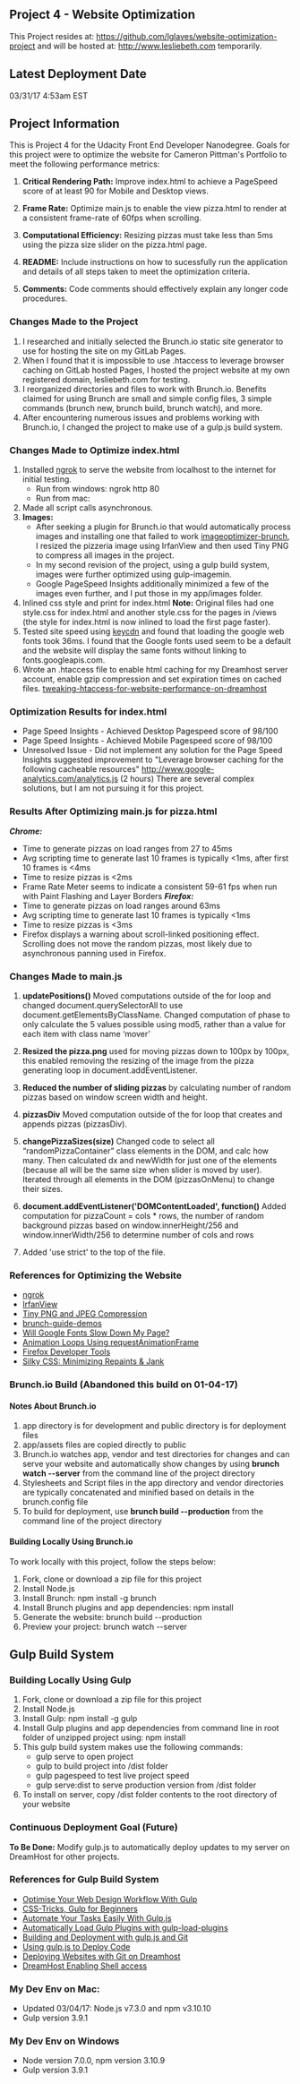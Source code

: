 ## Project 4 - Website Optimization

This Project resides at: https://github.com/lglaves/website-optimization-project 
and will be hosted at: http://www.lesliebeth.com temporarily.

## Latest Deployment Date
03/31/17 4:53am EST

## Project Information

This is Project 4 for the Udacity Front End Developer Nanodegree. Goals for this project were to optimize the website for Cameron Pittman's Portfolio to meet the following performance metrics:

1. **Critical Rendering Path:** Improve index.html to achieve a PageSpeed score of at least 90 for Mobile and Desktop views.

2. **Frame Rate:** Optimize main.js to enable the view pizza.html to render at a consistent frame-rate of 60fps when scrolling.

3. **Computational Efficiency:** Resizing pizzas must take less than 5ms using the pizza size slider on the pizza.html page.

4. **README:** Include instructions on how to sucessfully run the application and details of all steps taken to meet the optimization criteria.

5. **Comments:** Code comments should effectively explain any longer code procedures.

### Changes Made to the Project
1. I researched and initially selected the Brunch.io static site generator to use for hosting the site on my GitLab Pages.
2. When I found that it is impossible to use .htaccess to leverage browser caching on GitLab hosted Pages, I hosted the project website at my own registered domain, lesliebeth.com for testing.
3. I reorganized directories and files to work with Brunch.io.  Benefits claimed for using Brunch are small and simple config files, 3 simple commands (brunch new, brunch build, brunch watch), and more.
4. After encountering numerous issues and problems working with Brunch.io, I changed the project to make use of a gulp.js build system.

### Changes Made to Optimize index.html
1. Installed [ngrok](https://ngrok.com/) to serve the website from localhost to the internet for initial testing.
    * Run from windows: ngrok http 80
    * Run from mac: 
2. Made all script calls asynchronous.
3. **Images:** 
    * After seeking a plugin for Brunch.io that would automatically process images and installing one that failed to work [imageoptimizer-brunch](https://github.com/steffenmllr/imageoptmizer-brunch/issues/13), I resized the pizzeria image using IrfanView and then used Tiny PNG to compress all images in the project.
    * In my second revision of the project, using a gulp build system, images were further optimized using gulp-imagemin.
    * Google PageSpeed Insights additionally minimized a few of the images even further, and I put those in my app/images folder.
4. Inlined css style and print for index.html **Note:** Original files had one style.css for index.html and another style.css for the pages in /views (the style for index.html is now inlined to load the first page faster).
5. Tested site speed using [keycdn](https://tools.keycdn.com/speed) and found that loading the google web fonts took 36ms.  I found that the Google fonts used seem to be a default and the website will display the same fonts without linking to fonts.googleapis.com.
6. Wrote an .htaccess file to enable html caching for my Dreamhost server account, enable gzip compression and set expiration times on cached files.
  [tweaking-htaccess-for-website-performance-on-dreamhost](http://www.mark-leong.com/tweaking-htaccess-for-website-performance-on-dreamhost/)
  
### Optimization Results for index.html
* Page Speed Insights - Achieved Desktop Pagespeed score of 98/100
* Page Speed Insights - Achieved Mobile Pagespeed score of 98/100 
* Unresolved Issue - Did not implement any solution for the Page Speed Insights suggested improvement to "Leverage browser caching for the following cacheable resources" 
  http://www.google-analytics.com/analytics.js (2 hours)
  There are several complex solutions, but I am not pursuing it for this project.

### Results After Optimizing main.js for pizza.html 
***Chrome:***
* Time to generate pizzas on load ranges from 27 to 45ms
* Avg scripting time to generate last 10 frames is typically <1ms, after first 10 frames is <4ms
* Time to resize pizzas is <2ms
* Frame Rate Meter seems to indicate a consistent 59-61 fps when run with Paint Flashing and Layer Borders
***Firefox:***
* Time to generate pizzas on load ranges around 63ms
* Avg scripting time to generate last 10 frames is typically <1ms
* Time to resize pizzas is <3ms
* Firefox displays a warning about scroll-linked positioning effect. Scrolling does not move the random pizzas, most likely due to asynchronous panning used in Firefox.

### Changes Made to main.js

1. **updatePositions()** Moved computations outside of the for loop and changed document.querySelectorAll to use document.getElementsByClassName. Changed computation of phase to only calculate the 5 values possible using mod5, rather than a value for each item with class name ‘mover’
   
2. **Resized the pizza.png** used for moving pizzas down to 100px by 100px, this enabled removing the resizing of the image from the pizza generating loop in document.addEventListener.
   
3. **Reduced the number of sliding pizzas** by calculating number of random pizzas based on window screen width and height.
   
4. **pizzasDiv** Moved computation outside of the for loop that creates and appends pizzas (pizzasDiv). 

5. **changePizzaSizes(size)** Changed code to select all “randomPizzaContainer” class elements in the DOM, and calc how many. Then calculated dx and newWidth for just one of the elements (because all will be the same size when slider is moved by user). Iterated through all elements in the DOM (pizzasOnMenu) to change their sizes.
    
6. **document.addEventListener('DOMContentLoaded', function()** Added computation for pizzaCount = cols * rows, the number of random background pizzas based on window.innerHeight/256 and window.innerWidth/256 to determine number of cols and rows

7. Added 'use strict' to the top of the file.
 

### References for Optimizing the Website
* [ngrok](https://ngrok.com/)
* [IrfanView](http://www.irfanview.com/)
* [Tiny PNG and JPEG Compression](https://tinypng.com/)
* [brunch-guide-demos](https://github.com/brunch/brunch-guide-demos)
* [Will Google Fonts Slow Down My Page?](https://developers.google.com/fonts/faq#will_web_fonts_slow_down_my_page)
* [Animation Loops Using requestAnimationFrame](https://www.kirupa.com/html5/animating_with_requestAnimationFrame.htm)
* [Firefox Developer Tools](https://developer.mozilla.org/en-US/docs/Tools/Performance/Frame_rate#Frame_rate_and_responsiveness)
* [Silky CSS: Minimizing Repaints & Jank](https://trendyminds.com/blog/silky-css-minimizing-repaints-jank)

### Brunch.io Build (Abandoned this build on 01-04-17)

####  Notes About Brunch.io
1. app directory is for development and public directory is for deployment files
2. app/assets files are copied directly to public
3. Brunch.io watches app, vendor and test directories for changes and can serve your website and automatically show changes by using **brunch watch --server** from the command line of the project directory
4. Stylesheets and Script files in the app directory and vendor directories are typically concatenated and minified based on details in the brunch.config file
5. To build for deployment, use **brunch build --production** from the command line of the project directory

#### Building Locally Using Brunch.io
To work locally with this project, follow the steps below:
1. Fork, clone or download a zip file for this project
2. Install Node.js
3. Install Brunch: npm install -g brunch
4. Install Brunch plugins and app dependencies: npm install
5. Generate the website: brunch build --production
6. Preview your project: brunch watch --server

## Gulp Build System

### Building Locally Using Gulp
1. Fork, clone or download a zip file for this project
2. Install Node.js
3. Install Gulp: npm install -g gulp
4. Install Gulp plugins and app dependencies from command line in root folder of unzipped project using: npm install
5. This gulp build system makes use the following commands:
    * gulp serve to open project
    * gulp to build project into /dist folder
    * gulp pagespeed to test live project speed
    * gulp serve:dist to serve production version from /dist folder
6. To install on server, copy /dist folder contents to the root directory of your website

### Continuous Deployment Goal (Future)
**To Be Done:** Modify gulp.js to automatically deploy updates to my server on DreamHost for other projects.

### References for Gulp Build System
* [Optimise Your Web Design Workflow With Gulp](https://esksidedesign.co.uk/blog/optimise-your-web-design-workflow-with-gulp/)
* [CSS-Tricks, Gulp for Beginners](https://css-tricks.com/gulp-for-beginners/)
* [Automate Your Tasks Easily With Gulp.js](https://scotch.io/tutorials/automate-your-tasks-easily-with-gulp-js)
* [Automatically Load Gulp Plugins with gulp-load-plugins](http://andy-carter.com/blog/automatically-load-gulp-plugins-with-gulp-load-plugins)
* [Building and Deployment with gulp.js and Git](http://samluescher.net/articles/building-and-deployment-gulpjs-and-git/)
* [Using gulp.js to Deploy Code](http://mikeeverhart.net/2016/01/deploy-code-to-remote-servers-with-gulp-js/)
* [Deploying Websites with Git on Dreamhost](https://brandonevans.ca/post/text/deploying-websites-with-git-on-dreamhost/)
* [DreamHost Enabling Shell access](https://help.dreamhost.com/hc/en-us/articles/216385837-Enabling-Shell-access)



### My Dev Env on Mac:
  * Updated 03/04/17:  Node.js v7.3.0 and npm v3.10.10
  * Gulp version 3.9.1
  
### My Dev Env on Windows
  * Node version 7.0.0, npm version 3.10.9
  * Gulp version 3.9.1
 
